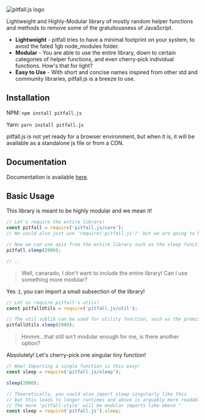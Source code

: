 ![pitfall.js logo](https://imgur.com/eqMsOvi.png)

Lightweight and Highly-Modular library of mostly random helper functions and methods to remove some of the gratuitousness of JavaScript.

* **Lightweight** - pitfall tries to have a minimal footprint on your system, to avoid the fated 1gb node_modules folder.
* **Modular** - You are able to use the entire library, down to certain categories of helper functions, and even cherry-pick individual functions. How's that for light?
* **Easy to Use** - With short and concise names inspired from other std and community libraries, pitfall.js is a breeze to use.

## Installation

NPM: `npm install pitfall.js`

Yarn: `yarn install pitfall.js`

pitfall.js is not yet ready for a browser environment, but when it is, it will be available as a standalone js file or from a CDN.

## Documentation

Documentation is available [here](https://canarado.github.io/pitfall.js/).

## Basic Usage

This library is meant to be highly modular and we mean it!

```js
// Let's require the entire library!
const pitfall = require('pitfall.js/core');
// We could also just use 'require('pitfall.js')' but we are going to be concise for the sake of this example

// Now we can use apis from the entire library such as the sleep function
pitfall.sleep(2000);

// ..
```

> Well, canarado, I don't want to include the entire library! Can I use something more modular?

Yes :), you can import a small subsection of the library!
```js
// Let us require pitfall's utils!
const pitfallUtils = require('pitfall.js/util');

// The util sublib can be used for utility function, such as the promise-based sleep function!
pitfallUtils.sleep(2000);
```

> Hmmm...that still isn't modular enough for me, is there another option?

Absolutely! Let's cherry-pick one singular tiny function!
```js
// Wow! Importing a single function is this easy!
const sleep = require('pitfall.js/sleep');

sleep(2000);

// Theoretically, you could also import sleep singularly like this
// but this leads to longer runtimes and above is arguably more readable.
// The more 'pitfall-style' will be modular imports like above ^
const sleep = require('pitfall.js').sleep;
```